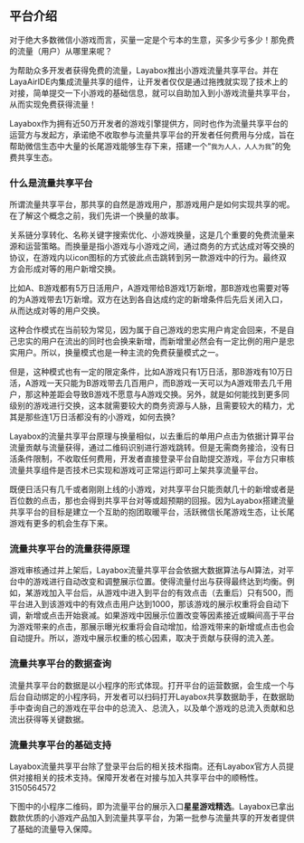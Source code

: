 ## 平台介绍

​	对于绝大多数微信小游戏而言，买量一定是个亏本的生意，买多少亏多少！那免费的流量（用户）从哪里来呢？	

​	为帮助众多开发者获得免费的流量，Layabox推出小游戏流量共享平台。并在LayaAirIDE内集成流量共享的组件，让开发者仅仅是通过拖拽就实现了技术上的对接，简单提交一下小游戏的基础信息，就可以自助加入到小游戏流量共享平台，从而实现免费获得流量！

​	Layabox作为拥有近50万开发者的游戏引擎提供方，同时也作为流量共享平台的运营方与发起方，承诺绝不收取参与流量共享平台的开发者任何费用与分成，旨在帮助微信生态中大量的长尾游戏能够生存下来，搭建一个“`我为人人，人人为我`”的免费共享生态。

### 什么是流量共享平台

​	所谓流量共享平台，那共享的自然是游戏用户，那游戏用户是如何实现共享的呢。在了解这个概念之前，我们先讲一个换量的故事。

​	关系链分享转化、名称关键字搜索优化、小游戏换量，这是几个重要的免费流量来源和运营策略。而换量是指小游戏与小游戏之间，通过商务的方式达成对等交换的协议，在游戏内以icon图标的方式彼此点击跳转到另一款游戏中的行为。最终双方会形成对等的用户新增交换。

​	比如A、B游戏都有5万日活用户，A游戏带给B游戏1万新增，那B游戏也需要对等的为A游戏带去1万新增。双方在达到各自达成约定的新增条件后先后关闭入口，从而达成对等的用户交换。

​	这种合作模式在当前较为常见，因为属于自己游戏的忠实用户肯定会回来，不是自己忠实的用户在流出的同时也会换来新增，而新增里必然会有一定比例的用户是忠实用户。所以，换量模式也是一种主流的免费获量模式之一。

​	但是，这种模式也有一定的限定条件，比如A游戏只有1万日活，那B游戏有10万日活，A游戏一天只能为B游戏带去几百用户，而B游戏一天可以为A游戏带去几千用户，那这种差距会导致B游戏不愿意与A游戏交换。另外，就是如何能找到更多同级别的游戏进行交换，这本就需要较大的商务资源与人脉，且需要较大的精力，尤其是那些连1万日活都没有的小游戏，如何去换?

​	Layabox的流量共享平台原理与换量相似，以去重后的单用户点击为依据计算平台流量贡献与流量获得，通过二维码识别进行游戏跳转。但是无需商务接洽，没有日活条件限制，不收取任何费用，开发者直接登录平台自助提交游戏，平台方只审核流量共享组件是否技术已实现和游戏可正常运行即可上架共享流量平台。

​	既便日活只有几千或者刚刚上线的小游戏，对共享平台只能贡献几十的新增或者是百位数的点击，那也会得到共享平台对等或超预期的回报。因为Layabox搭建流量共享平台的目标是建立一个互助的抱团取暖平台，活跃微信长尾游戏生态，让长尾游戏有更多的机会生存下来。

### 流量共享平台的流量获得原理

​	游戏审核通过并上架后，Layabox流量共享平台会依据大数据算法与AI算法，对平台中的游戏进行自动改变和调整展示位置。使得流量付出与获得最终达到均衡。例如，某游戏加入平台后，从游戏中进入到平台的有效点击（去重后）只有500，而平台进入到该游戏中的有效点击用户达到1000，那该游戏的展示权重将会自动下调，新增或点击开始衰减。如果游戏中因展示位置改变等因素接近或瞬间高于平台为游戏带来的点击，那展示曝光权重将会自动增加，给游戏带来的新增或点击也会自动提升。所以，游戏中展示权重的核心因素，取决于贡献与获得的流入差。

### 流量共享平台的数据查询

流量共享平台的数据是以小程序的形式体现。打开平台的运营数据，会生成一个与后台自动绑定的小程序码，开发者可以扫码打开Layabox共享数据助手，在数据助手中查询自己的游戏在平台中的总流入、总流入，以及单个游戏的总流入贡献和总流出获得等关键数据。

### 流量共享平台的基础支持

Layabox流量共享平台除了登录平台后的相关技术指南。还有Layabox官方人员提供对接相关的技术支持。保障开发者在对接与加入共享平台中的顺畅性。 3150564572 

下图中的小程序二维码，即为流量平台的展示入口**星星游戏精选**。Layabox已拿出数款优质的小游戏产品加入到流量共享平台，为第一批参与流量共享的开发者提供了基础的流量导入保障。